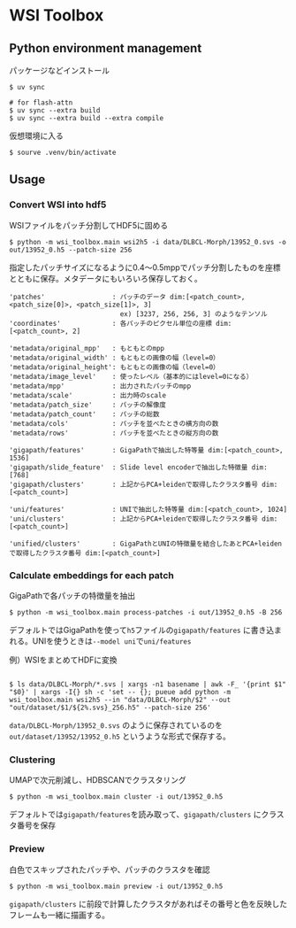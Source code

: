 # WSI Toolbox


## Python environment management

パッケージなどインストール

```
$ uv sync

# for flash-attn
$ uv sync --extra build
$ uv sync --extra build --extra compile
```



仮想環境に入る

```
$ sourve .venv/bin/activate
```



## Usage


### Convert WSI into hdf5

WSIファイルをパッチ分割してHDF5に固める

```
$ python -m wsi_toolbox.main wsi2h5 -i data/DLBCL-Morph/13952_0.svs -o out/13952_0.h5 --patch-size 256
```

指定したパッチサイズになるように0.4〜0.5mppでパッチ分割したものを座標とともに保存。メタデータにもいろいろ保存しておく。

```
'patches'                 : パッチのデータ dim:[<patch_count>, <patch_size[0]>, <patch_size[1]>, 3]
                            ex) [3237, 256, 256, 3] のようなテンソル
'coordinates'             : 各パッチのピクセル単位の座標 dim:[<patch_count>, 2]

'metadata/original_mpp'   : もともとのmpp
'metadata/original_width' : もともとの画像の幅（level=0）
'metadata/original_height': もともとの画像の幅（level=0）
'metadata/image_level'    : 使ったレベル（基本的にはlevel=0になる）
'metadata/mpp'            : 出力されたパッチのmpp
'metadata/scale'          : 出力時のscale
'metadata/patch_size'     : パッチの解像度
'metadata/patch_count'    : パッチの総数
'metadata/cols'           : パッチを並べたときの横方向の数
'metadata/rows'           : パッチを並べたときの縦方向の数

'gigapath/features'       : GigaPathで抽出した特等量 dim:[<patch_count>, 1536]
'gigapath/slide_feature'  : Slide level encoderで抽出した特徴量 dim: [768]
'gigapath/clusters'       : 上記からPCA+leidenで取得したクラスタ番号 dim:[<patch_count>]

'uni/features'            : UNIで抽出した特等量 dim:[<patch_count>, 1024]
'uni/clusters'            : 上記からPCA+leidenで取得したクラスタ番号 dim:[<patch_count>]

'unified/clusters'        : GigaPathとUNIの特徴量を結合したあとPCA+leidenで取得したクラスタ番号 dim:[<patch_count>]
```


### Calculate embeddings for each patch

GigaPathで各パッチの特徴量を抽出

```
$ python -m wsi_toolbox.main process-patches -i out/13952_0.h5 -B 256
```

デフォルトではGigaPathを使って`h5`ファイルの`gigapath/features` に書き込まれる。UNIを使うときは`--model uni`で`uni/features`


例）WSIをまとめてHDFに変換

```

$ ls data/DLBCL-Morph/*.svs | xargs -n1 basename | awk -F_ '{print $1" "$0}' | xargs -I{} sh -c 'set -- {}; pueue add python -m wsi_toolbox.main wsi2h5 --in "data/DLBCL-Morph/$2" --out "out/dataset/$1/${2%.svs}_256.h5" --patch-size 256'
```

`data/DLBCL-Morph/13952_0.svs` のように保存されているのを `out/dataset/13952/13952_0.h5` というような形式で保存する。

### Clustering

UMAPで次元削減し、HDBSCANでクラスタリング

```
$ python -m wsi_toolbox.main cluster -i out/13952_0.h5
```

デフォルトでは`gigapath/features`を読み取って、`gigapath/clusters` にクラスタ番号を保存


### Preview

白色でスキップされたパッチや、パッチのクラスタを確認

```
$ python -m wsi_toolbox.main preview -i out/13952_0.h5
```

`gigapath/clusters` に前段で計算したクラスタがあればその番号と色を反映したフレームも一緒に描画する。
